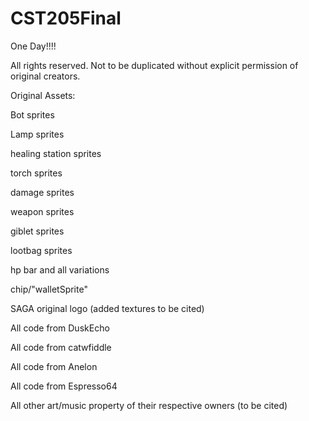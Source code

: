 # CST205Final
One Day!!!!

All rights reserved.  Not to be duplicated without explicit permission of original creators.

Original Assets:

Bot sprites

Lamp sprites

healing station sprites

torch sprites

damage sprites

weapon sprites

giblet sprites

lootbag sprites

hp bar and all variations

chip/"walletSprite"

SAGA original logo (added textures to be cited)

All code from DuskEcho

All code from catwfiddle

All code from Anelon

All code from Espresso64

All other art/music property of their respective owners (to be cited)

